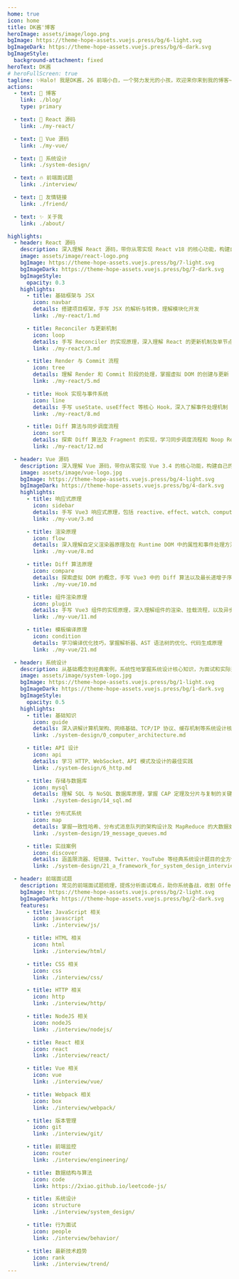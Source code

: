 ```yaml
---
home: true
icon: home
title: DK酱'博客
heroImage: assets/image/logo.png
bgImage: https://theme-hope-assets.vuejs.press/bg/6-light.svg
bgImageDark: https://theme-hope-assets.vuejs.press/bg/6-dark.svg
bgImageStyle:
  background-attachment: fixed
heroText: DK酱
# heroFullScreen: true
tagline: ✨Halo! 我是DK酱，26 前端小白，一个努力发光的小孩，欢迎来你来到我的博客~
actions:
  - text: 🧭 博客
    link: ./blog/
    type: primary

  - text: 🍭 React 源码
    link: ./my-react/

  - text: 🤡 Vue 源码
    link: ./my-vue/

  - text: 🚀 系统设计
    link: ./system-design/

  - text: 🔥 前端面试题
    link: ./interview/

  - text: 🎈 友情链接
    link: ./friend/

  - text: ✨ 关于我
    link: ./about/

highlights:
  - header: React 源码
    description: 深入理解 React 源码，带你从零实现 React v18 的核心功能，构建自己的 React 库。
    image: assets/image/react-logo.png
    bgImage: https://theme-hope-assets.vuejs.press/bg/7-light.svg
    bgImageDark: https://theme-hope-assets.vuejs.press/bg/7-dark.svg
    bgImageStyle:
      opacity: 0.3
    highlights:
      - title: 基础框架与 JSX
        icon: navbar
        details: 搭建项目框架，手写 JSX 的解析与转换，理解模块化开发
        link: ./my-react/1.md

      - title: Reconciler 与更新机制
        icon: loop
        details: 手写 Reconciler 的实现原理，深入理解 React 的更新机制及单节点更新优化
        link: ./my-react/3.md

      - title: Render 与 Commit 流程
        icon: tree
        details: 理解 Render 和 Commit 阶段的处理，掌握虚拟 DOM 的创建与更新
        link: ./my-react/5.md

      - title: Hook 实现与事件系统
        icon: line
        details: 手写 useState、useEffect 等核心 Hook，深入了解事件处理机制
        link: ./my-react/8.md

      - title: Diff 算法与同步调度流程
        icon: sort
        details: 探索 Diff 算法及 Fragment 的实现，学习同步调度流程和 Noop Renderer
        link: ./my-react/12.md

  - header: Vue 源码
    description: 深入理解 Vue 源码，带你从零实现 Vue 3.4 的核心功能，构建自己的 Vue 库
    image: assets/image/vue-logo.jpg
    bgImage: https://theme-hope-assets.vuejs.press/bg/4-light.svg
    bgImageDark: https://theme-hope-assets.vuejs.press/bg/4-dark.svg
    highlights:
      - title: 响应式原理
        icon: sidebar
        details: 手写 Vue3 响应式原理，包括 reactive、effect、watch、computed、ref 等核心 API
        link: ./my-vue/3.md

      - title: 渲染原理
        icon: flow
        details: 深入理解自定义渲染器原理及在 Runtime DOM 中的属性和事件处理方法
        link: ./my-vue/8.md

      - title: Diff 算法原理
        icon: compare
        details: 探索虚拟 DOM 的概念，手写 Vue3 中的 Diff 算法以及最长递增子序列实现原理
        link: ./my-vue/10.md

      - title: 组件渲染原理
        icon: plugin
        details: 手写 Vue3 组件的实现原理，深入理解组件的渲染、挂载流程，以及异步渲染的机制
        link: ./my-vue/11.md

      - title: 模板编译原理
        icon: condition
        details: 学习编译优化技巧，掌握解析器、AST 语法树的优化、代码生成原理
        link: ./my-vue/21.md

  - header: 系统设计
    description: 从基础概念到经典案例，系统性地掌握系统设计核心知识，为面试和实际开发打下扎实基础
    image: assets/image/system-logo.jpg
    bgImage: https://theme-hope-assets.vuejs.press/bg/1-light.svg
    bgImageDark: https://theme-hope-assets.vuejs.press/bg/1-dark.svg
    bgImageStyle:
      opacity: 0.5
    highlights:
      - title: 基础知识
        icon: guide
        details: 深入讲解计算机架构、网络基础、TCP/IP 协议、缓存机制等系统设计核心概念
        link: ./system-design/0_computer_architecture.md

      - title: API 设计
        icon: api
        details: 学习 HTTP、WebSocket、API 模式及设计的最佳实践
        link: ./system-design/6_http.md

      - title: 存储与数据库
        icon: mysql
        details: 理解 SQL 与 NoSQL 数据库原理，掌握 CAP 定理及分片与复制的关键技术
        link: ./system-design/14_sql.md

      - title: 分布式系统
        icon: map
        details: 掌握一致性哈希、分布式消息队列的架构设计及 MapReduce 的大数据处理模型
        link: ./system-design/19_message_queues.md

      - title: 实战案例
        icon: discover
        details: 涵盖限流器、短链接、Twitter、YouTube 等经典系统设计题目的全方位解析
        link: ./system-design/21_a_framework_for_system_design_interviews.md

  - header: 前端面试题
    description: 常见的前端面试题梳理，提炼分析面试难点，助你系统备战，收割 Offer
    bgImage: https://theme-hope-assets.vuejs.press/bg/2-light.svg
    bgImageDark: https://theme-hope-assets.vuejs.press/bg/2-dark.svg
    features:
      - title: JavaScript 相关
        icon: javascript
        link: ./interview/js/

      - title: HTML 相关
        icon: html
        link: ./interview/html/

      - title: CSS 相关
        icon: css
        link: ./interview/css/

      - title: HTTP 相关
        icon: http
        link: ./interview/http/

      - title: NodeJS 相关
        icon: nodeJS
        link: ./interview/nodejs/

      - title: React 相关
        icon: react
        link: ./interview/react/

      - title: Vue 相关
        icon: vue
        link: ./interview/vue/

      - title: Webpack 相关
        icon: box
        link: ./interview/webpack/

      - title: 版本管理
        icon: git
        link: ./interview/git/

      - title: 前端监控
        icon: router
        link: ./interview/engineering/

      - title: 数据结构与算法
        icon: code
        link: https://2xiao.github.io/leetcode-js/

      - title: 系统设计
        icon: structure
        link: ./interview/system_design/

      - title: 行为面试
        icon: people
        link: ./interview/behavior/

      - title: 最新技术趋势
        icon: rank
        link: ./interview/trend/
---
```

